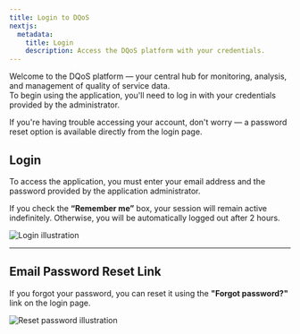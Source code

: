 ```yaml
---
title: Login to DQoS
nextjs:
  metadata:
    title: Login
    description: Access the DQoS platform with your credentials.
---
```


Welcome to the DQoS platform — your central hub for monitoring, analysis, and management of quality of service data.  
To begin using the application, you'll need to log in with your credentials provided by the administrator.

If you're having trouble accessing your account, don't worry — a password reset option is available directly from the login page.

## Login

To access the application, you must enter your email address and the password provided by the application administrator.

If you check the **“Remember me”** box, your session will remain active indefinitely. Otherwise, you will be automatically logged out after 2 hours.

![Login illustration](/images/login.png)

---

## Email Password Reset Link

If you forgot your password, you can reset it using the **"Forgot password?"** link on the login page.

![Reset password illustration](/images/reset-password.png)
